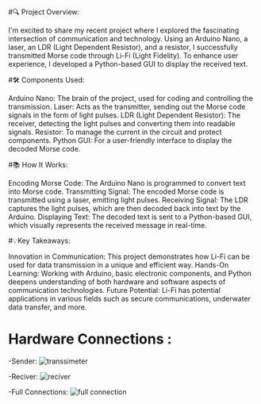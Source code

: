#🔍 Project Overview:

I'm excited to share my recent project where I explored the fascinating intersection of communication and technology. Using an Arduino Nano, a laser, an LDR (Light Dependent Resistor), and a resistor, I successfully transmitted Morse code through Li-Fi (Light Fidelity). To enhance user experience, I developed a Python-based GUI to display the received text.

#🛠 Components Used:

Arduino Nano: The brain of the project, used for coding and controlling the transmission.
Laser: Acts as the transmitter, sending out the Morse code signals in the form of light pulses.
LDR (Light Dependent Resistor): The receiver, detecting the light pulses and converting them into readable signals.
Resistor: To manage the current in the circuit and protect components.
Python GUI: For a user-friendly interface to display the decoded Morse code.

#📚 How It Works:

Encoding Morse Code: The Arduino Nano is programmed to convert text into Morse code.
Transmitting Signal: The encoded Morse code is transmitted using a laser, emitting light pulses.
Receiving Signal: The LDR captures the light pulses, which are then decoded back into text by the Arduino.
Displaying Text: The decoded text is sent to a Python-based GUI, which visually represents the received message in real-time.


#💡Key Takeaways:

Innovation in Communication: This project demonstrates how Li-Fi can be used for data transmission in a unique and efficient way.
Hands-On Learning: Working with Arduino, basic electronic components, and Python deepens understanding of both hardware and software aspects of communication technologies.
Future Potential: Li-Fi has potential applications in various fields such as secure communications, underwater data transfer, and more.

# Hardware Connections :
-Sender:
![transsimeter](https://github.com/user-attachments/assets/3e33fd0c-b6c5-4808-9bf7-847597c8ccd3)

-Reciver:
![reciver](https://github.com/user-attachments/assets/9e91b838-70a9-4896-b32a-dfa20e1516ec)

-Full Connections:
![full connection](https://github.com/user-attachments/assets/fc276ef6-3d03-4cbb-a722-a934c712de64)





